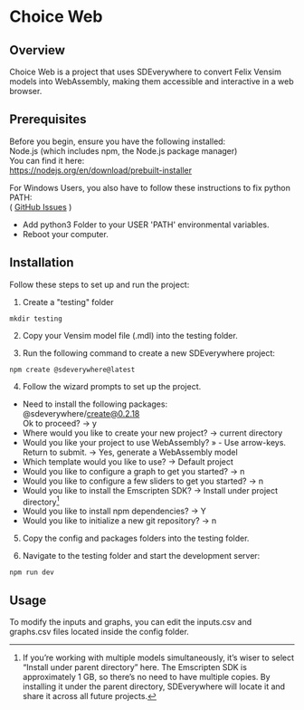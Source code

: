 # Choice Web

## Overview

Choice Web is a project that uses SDEverywhere to convert Felix Vensim models into WebAssembly, making them accessible and interactive in a web browser.

## Prerequisites

Before you begin, ensure you have the following installed:  
Node.js (which includes npm, the Node.js package manager)  
You can find it here:  
https://nodejs.org/en/download/prebuilt-installer  

For Windows Users, you also have to follow these instructions to fix python PATH:  
( [GitHub Issues](https://github.com/climateinteractive/SDEverywhere/issues/359#issuecomment-2029636476) )  

- Add python3 Folder to your USER 'PATH' environmental variables.  
- Reboot your computer.  


## Installation

Follow these steps to set up and run the project:

1) Create a "testing" folder

```
mkdir testing
```

2) Copy your Vensim model file (.mdl) into the testing folder.

3) Run the following command to create a new SDEverywhere project:

```
npm create @sdeverywhere@latest
```

4) Follow the wizard prompts to set up the project.

- Need to install the following packages:  
@sdeverywhere/create@0.2.18  
Ok to proceed? -> y  
- Where would you like to create your new project? -> current directory  
- Would you like your project to use WebAssembly? » - Use arrow-keys. Return to submit. -> Yes, generate a WebAssembly model
- Which template would you like to use? -> Default project  
- Would you like to configure a graph to get you started? -> n  
- Would you like to configure a few sliders to get you started? -> n  
- Would you like to install the Emscripten SDK? -> Install under project directory[^1]
- Would you like to install npm dependencies? -> Y  
- Would you like to initialize a new git repository? -> n  

[^1]: If you’re working with multiple models simultaneously, it’s wiser to select “Install under parent directory” here. The Emscripten SDK is approximately 1 GB, so there’s no need to have multiple copies. By installing it under the parent directory, SDEverywhere will locate it and share it across all future projects.

5) Copy the config and packages folders into the testing folder.

6) Navigate to the testing folder and start the development server:

```
npm run dev
```

## Usage

To modify the inputs and graphs, you can edit the inputs.csv and graphs.csv files located inside the config folder.
